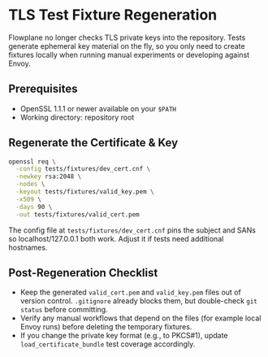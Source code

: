 # TLS Test Fixture Regeneration

Flowplane no longer checks TLS private keys into the repository. Tests generate ephemeral key material on the fly, so you only need to create fixtures locally when running manual experiments or developing against Envoy.

## Prerequisites
- OpenSSL 1.1.1 or newer available on your `$PATH`
- Working directory: repository root

## Regenerate the Certificate & Key

```bash
openssl req \
  -config tests/fixtures/dev_cert.cnf \
  -newkey rsa:2048 \
  -nodes \
  -keyout tests/fixtures/valid_key.pem \
  -x509 \
  -days 90 \
  -out tests/fixtures/valid_cert.pem
```

The config file at `tests/fixtures/dev_cert.cnf` pins the subject and SANs so localhost/127.0.0.1 both work. Adjust it if tests need additional hostnames.

## Post-Regeneration Checklist
- Keep the generated `valid_cert.pem` and `valid_key.pem` files out of version control. `.gitignore` already blocks them, but double-check `git status` before committing.
- Verify any manual workflows that depend on the files (for example local Envoy runs) before deleting the temporary fixtures.
- If you change the private key format (e.g., to PKCS#1), update `load_certificate_bundle` test coverage accordingly.
